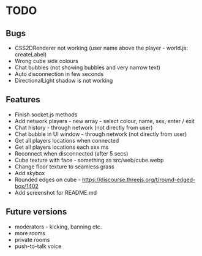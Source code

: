 # TODO

## Bugs

- CSS2DRenderer not working (user name above the player - world.js: createLabel)
- Wrong cube side colours
- Chat bubbles (not showing bubbles and very narrow text)
- Auto disconnection in few seconds
- DirectionalLight shadow is not working

## Features

- Finish socket.js methods
- Add network players - new array - select colour, name, sex, enter / exit
- Chat history - through network (not directly from user)
- Chat bubble in UI window - through network (not directly from user)
- Get all players locations when connected
- Get all players locations each xxx ms
- Reconnect when disconnected (after 5 secs)
- Cube texture with face - something as src/web/cube.webp
- Change floor texture to seamless grass
- Add skybox
- Rounded edges on cube - https://discourse.threejs.org/t/round-edged-box/1402
- Add screenshot for README.md

## Future versions

- moderators - kicking, banning etc.
- more rooms
- private rooms
- push-to-talk voice

